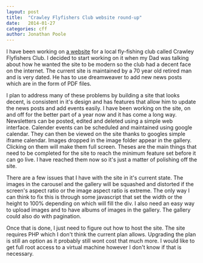 ```yaml
---
layout: post
title:  "Crawley Flyfishers Club website round-up"
date:   2014-01-27
categories: cff
author: Jonathan Poole
---
```

I have been working on <a href="http://cff.poole.uk.to" target="_blank">a website</a> for a local fly-fishing club called Crawley Flyfishers Club. I decided to start working on it when my Dad was talking about how he wanted the site to be modern so the club had a decent face on the internet. The current site is maintained by a 70 year old retired man and is very dated. He has to use dreamweaver to add new news posts which are in the form of PDF files.

I plan to address many of these problems by building a site that looks decent, is consistent in it's design and has features that allow him to update the news posts and add events easily. I have been working on the site, on and off for the better part of a year now and it has come a long way. Newsletters can be posted, edited and deleted using a simple web interface. Calender events can be scheduled and maintained using google calendar. They can then be viewed on the site thanks to googles simple iframe calendar. Images dropped in the image folder appear in the gallery. Clicking on them will make them full screen. Theses are the main things that need to be completed for the site to reach the minimum feature set before it can go live. I have reached them now so it's just a matter of polishing off the site.

There are a few issues that I have with the site in it's current state. The images in the carousel and the gallery will be squashed and distorted if the screen's aspect ratio or the image aspect ratio is extreme. The only way I can think to fix this is through some javascript that set the width or the height to 100% depending on which will fill the div. I also need an easy way to upload images and to have albums of images in the gallery. The gallery could also do with pagination.  

Once that is done, I just need to figure out how to host the site. The site requires PHP which I don't think the current plan allows. Upgrading the plan is still an option as it probably still wont cost that much more. I would like to get full root access to a virtual machine however I don't know if that is necessary. 